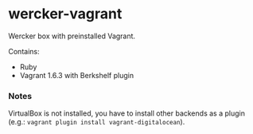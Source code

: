 # wercker-vagrant

Wercker box with preinstalled Vagrant.

Contains:

* Ruby
* Vagrant 1.6.3 with Berkshelf plugin

### Notes

VirtualBox is not installed, you
have to install other backends as a plugin (e.g.: `vagrant plugin
install vagrant-digitalocean`).
